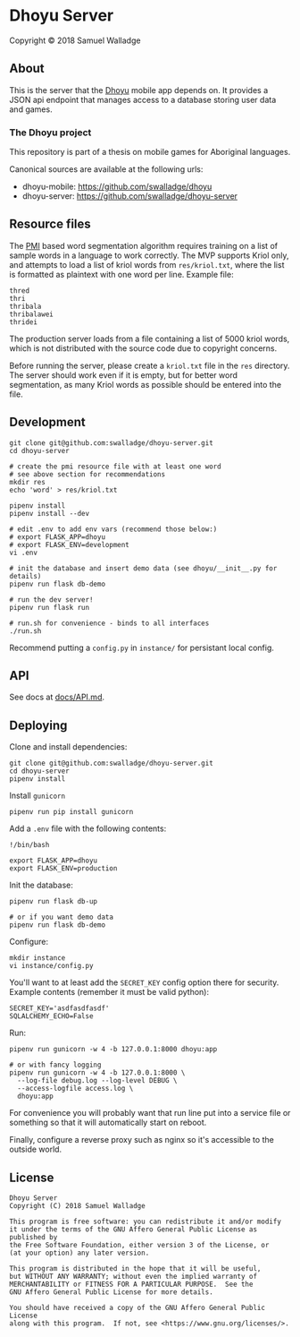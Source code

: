 
# Dhoyu Server

Copyright © 2018 Samuel Walladge


## About

This is the server that the [Dhoyu](https://github.com/swalladge/dhoyu-mobile)
mobile app depends on.  It provides a JSON api endpoint that manages access to a
database storing user data and games.

### The Dhoyu project

This repository is part of a thesis on mobile games for Aboriginal languages.

Canonical sources are available at the following urls:

- dhoyu-mobile: <https://github.com/swalladge/dhoyu>
- dhoyu-server: <https://github.com/swalladge/dhoyu-server>


## Resource files

The [PMI](https://en.wikipedia.org/wiki/Pointwise_mutual_information) based word
segmentation algorithm requires training on a list of sample words in a
language to work correctly. The MVP supports Kriol only, and attempts to load a
list of kriol words from `res/kriol.txt`, where the list is formatted as
plaintext with one word per line. Example file:

```
thred
thri
thribala
thribalawei
thridei
```

The production server loads from a file containing a list of 5000 kriol words,
which is not distributed with the source code due to copyright concerns.

Before running the server, please create a `kriol.txt` file in the `res`
directory. The server should work even if it is empty, but for better word
segmentation, as many Kriol words as possible should be entered into the file.


## Development


```
git clone git@github.com:swalladge/dhoyu-server.git
cd dhoyu-server

# create the pmi resource file with at least one word
# see above section for recommendations
mkdir res
echo 'word' > res/kriol.txt

pipenv install
pipenv install --dev

# edit .env to add env vars (recommend those below:)
# export FLASK_APP=dhoyu
# export FLASK_ENV=development
vi .env

# init the database and insert demo data (see dhoyu/__init__.py for details)
pipenv run flask db-demo

# run the dev server!
pipenv run flask run

# run.sh for convenience - binds to all interfaces
./run.sh
```

Recommend putting a `config.py` in `instance/` for persistant local config.


## API

See docs at [docs/API.md](docs/API.md).


## Deploying

Clone and install dependencies:

```
git clone git@github.com:swalladge/dhoyu-server.git
cd dhoyu-server
pipenv install
```

Install `gunicorn`

```
pipenv run pip install gunicorn
```

Add a `.env` file with the following contents:

```
!/bin/bash

export FLASK_APP=dhoyu
export FLASK_ENV=production
```

Init the database:

```
pipenv run flask db-up

# or if you want demo data
pipenv run flask db-demo
```


Configure:

```
mkdir instance
vi instance/config.py
```

You'll want to at least add the `SECRET_KEY` config option there for security.
Example contents (remember it must be valid python):

```
SECRET_KEY='asdfasdfasdf'
SQLALCHEMY_ECHO=False
```

Run:

```
pipenv run gunicorn -w 4 -b 127.0.0.1:8000 dhoyu:app

# or with fancy logging
pipenv run gunicorn -w 4 -b 127.0.0.1:8000 \
  --log-file debug.log --log-level DEBUG \
  --access-logfile access.log \
  dhoyu:app
```

For convenience you will probably want that run line put into a service file or
something so that it will automatically start on reboot.

Finally, configure a reverse proxy such as nginx so it's accessible to the
outside world.



## License

    Dhoyu Server
    Copyright (C) 2018 Samuel Walladge

    This program is free software: you can redistribute it and/or modify
    it under the terms of the GNU Affero General Public License as published by
    the Free Software Foundation, either version 3 of the License, or
    (at your option) any later version.

    This program is distributed in the hope that it will be useful,
    but WITHOUT ANY WARRANTY; without even the implied warranty of
    MERCHANTABILITY or FITNESS FOR A PARTICULAR PURPOSE.  See the
    GNU Affero General Public License for more details.

    You should have received a copy of the GNU Affero General Public License
    along with this program.  If not, see <https://www.gnu.org/licenses/>.
